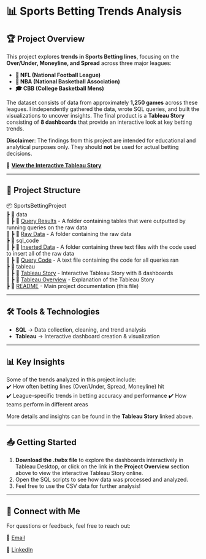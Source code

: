 # 📊 Sports Betting Trends Analysis  

## 🏆 Project Overview  
This project explores **trends in Sports Betting lines**, focusing on the **Over/Under, Moneyline, and Spread** across three major leagues:  
- **🏈 NFL (National Football League)**  
- **🏀 NBA (National Basketball Association)**  
- **🎓 CBB (College Basketball Mens)**  

The dataset consists of data from approximately **1,250 games** across these leagues. I independently gathered the data, wrote SQL queries, and built the visualizations to uncover insights. The final product is a **Tableau Story** consisting of **8 dashboards** that provide an interactive look at key betting trends.  

**Disclaimer**: The findings from this project are intended for educational and analytical purposes only. They should **not** be used for actual betting decisions.


🔗 **[View the Interactive Tableau Story](https://public.tableau.com/app/profile/dallas.murawski/viz/SportsBettingProject/Story1#1)**  

---

## 📂 Project Structure  

📦 SportsBettingProject  
 ┣ 📂 data  
 ┃ ┣ 📂 [Query Results](data/query_results/) - A folder containing tables that were outputted by running queries on the raw data  
 ┃ ┣ 📂 [Raw Data](data/raw_data/) - A folder containing the raw data  
 ┣ 📂 sql_code   
 ┃ ┣ 📂 [Inserted Data](sql_code/inserted_data/) - A folder containing three text files with the code used to insert all of the raw data   
 ┃ ┣ 📜 [Query Code](sql_code/WrittenQueries.rtf) - A text file containing the code for all queries ran   
 ┣ 📂 tableau   
 ┃ ┣ 📜 [Tableau Story](<tableau/Sports Betting Project.twbx>) - Interactive Tableau Story with 8 dashboards    
 ┃ ┣ 📜 [Tableau Overview](tableau/tableau_overview.md) - Explanation of the Tableau Story   
 ┣ 📜 [README](README.md) - Main project documentation (this file)   


---

## 🛠️ Tools & Technologies  
- **SQL** → Data collection, cleaning, and trend analysis  
- **Tableau** → Interactive dashboard creation & visualization
  
---

## 📊 Key Insights  
Some of the trends analyzed in this project include:  
✔️ How often betting lines (Over/Under, Spread, Moneyline) hit  
✔️ League-specific trends in betting accuracy and performance
✔️ How teams perform in different areas  

More details and insights can be found in the **Tableau Story** linked above.  

---

## 📥 Getting Started  
1. **Download the .twbx file** to explore the dashboards interactively in Tableau Desktop, or click on the link in the **Project Overview** section above to view the interactive Tableau Story online.  
2. Open the SQL scripts to see how data was processed and analyzed.  
3. Feel free to use the CSV data for further analysis!
 

---

## 🔗 Connect with Me  
For questions or feedback, feel free to reach out:

📧 [Email](dallasmurawski@gmail.com)

🔗 [LinkedIn](https://www.linkedin.com/in/dallas-murawski)  
